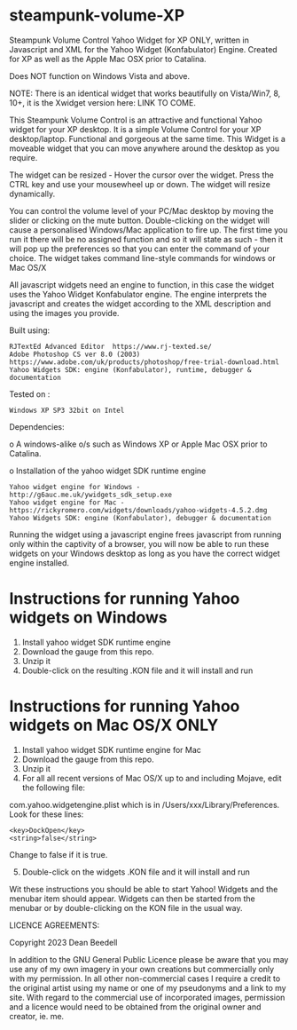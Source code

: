 # steampunk-volume-XP
 
Steampunk Volume Control Yahoo Widget for XP ONLY, written in Javascript and XML 
for the Yahoo Widget (Konfabulator) Engine. Created for XP as well as the Apple 
Mac OSX prior to Catalina. 

Does NOT function on Windows Vista and above.

NOTE: There is an identical widget that works beautifully on Vista/Win7, 8, 10+, 
it is the Xwidget version here: LINK TO COME.

This Steampunk Volume Control is an attractive and functional Yahoo widget for 
your XP desktop. It is a simple Volume Control for your XP desktop/laptop. 
Functional and gorgeous at the same time. This Widget is a moveable widget that 
you can move anywhere around the desktop as you require.

The widget can be resized - Hover the cursor over the widget. Press the CTRL key 
and use your mousewheel up or down. The widget will resize dynamically.

You can control the volume level of your PC/Mac desktop by moving the slider or 
clicking on the mute button. Double-clicking on the widget will cause a 
personalised Windows/Mac application to fire up. The first time you run it there 
will be no assigned function and so it will state as such - then it will pop up 
the preferences so that you can enter the command of your choice. The widget 
takes command line-style commands for windows or Mac OS/X

All javascript widgets need an engine to function, in this case the widget uses 
the Yahoo Widget Konfabulator engine. The engine interprets the javascript and 
creates the widget according to the XML description and using the images you 
provide. 

Built using: 

	RJTextEd Advanced Editor  https://www.rj-texted.se/ 
	Adobe Photoshop CS ver 8.0 (2003)  https://www.adobe.com/uk/products/photoshop/free-trial-download.html  
	Yahoo Widgets SDK: engine (Konfabulator), runtime, debugger & documentation

Tested on :
  
	Windows XP SP3 32bit on Intel    
  
Dependencies:
 
 o A windows-alike o/s such as Windows XP or Apple Mac OSX prior to Catalina.    	
 
 o Installation of the yahoo widget SDK runtime engine  
 
	Yahoo widget engine for Windows - http://g6auc.me.uk/ywidgets_sdk_setup.exe  
	Yahoo widget engine for Mac - https://rickyromero.com/widgets/downloads/yahoo-widgets-4.5.2.dmg
	Yahoo Widgets SDK: engine (Konfabulator), debugger & documentation

Running the widget using a javascript engine frees javascript from running only 
within the captivity of a browser, you will now be able to run these widgets on 
your Windows desktop as long as you have the correct widget engine installed.

 
Instructions for running Yahoo widgets on Windows
=================================================

1. Install yahoo widget SDK runtime engine
2. Download the gauge from this repo.
3. Unzip it
4. Double-click on the resulting .KON file and it will install and run

Instructions for running Yahoo widgets on Mac OS/X ONLY
========================================================

1. Install yahoo widget SDK runtime engine for Mac
2. Download the gauge from this repo.
3. Unzip it
4. For all all recent versions of Mac OS/X up to and including Mojave, edit the following 
file:

com.yahoo.widgetengine.plist which is in /Users/xxx/Library/Preferences. Look 
for these lines: 
   
	<key>DockOpen</key>  
	<string>false</string>  

Change to false if it is true.

5. Double-click on the widgets .KON file and it will install and run

Wit these instructions you should be able to start Yahoo! Widgets and the 
menubar item should appear. Widgets can then be started from the menubar or by 
double-clicking on the KON file in the usual way.



LICENCE AGREEMENTS:

Copyright 2023 Dean Beedell

In addition to the GNU General Public Licence please be aware that you may use
any of my own imagery in your own creations but commercially only with my
permission. In all other non-commercial cases I require a credit to the
original artist using my name or one of my pseudonyms and a link to my site.
With regard to the commercial use of incorporated images, permission and a
licence would need to be obtained from the original owner and creator, ie. me.
